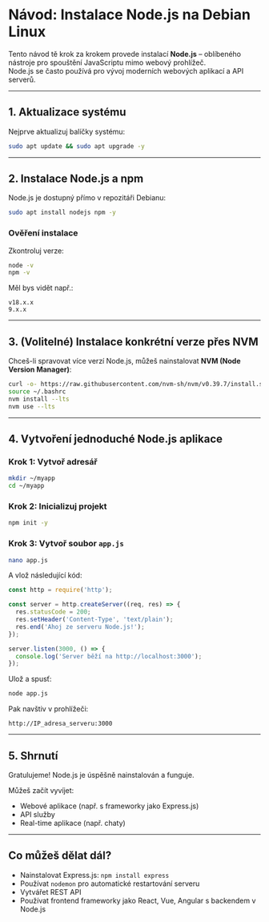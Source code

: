 # Návod: Instalace Node.js na Debian Linux

Tento návod tě krok za krokem provede instalací **Node.js** – oblíbeného nástroje pro spouštění JavaScriptu mimo webový prohlížeč.  
Node.js se často používá pro vývoj moderních webových aplikací a API serverů.

---

## 1. Aktualizace systému

Nejprve aktualizuj balíčky systému:

```bash
sudo apt update && sudo apt upgrade -y
```

---

## 2. Instalace Node.js a npm

Node.js je dostupný přímo v repozitáři Debianu:

```bash
sudo apt install nodejs npm -y
```

### Ověření instalace

Zkontroluj verze:

```bash
node -v
npm -v
```

Měl bys vidět např.:

```
v18.x.x
9.x.x
```

---

## 3. (Volitelné) Instalace konkrétní verze přes NVM

Chceš-li spravovat více verzí Node.js, můžeš nainstalovat **NVM (Node Version Manager)**:

```bash
curl -o- https://raw.githubusercontent.com/nvm-sh/nvm/v0.39.7/install.sh | bash
source ~/.bashrc
nvm install --lts
nvm use --lts
```

---

## 4. Vytvoření jednoduché Node.js aplikace

### Krok 1: Vytvoř adresář

```bash
mkdir ~/myapp
cd ~/myapp
```

### Krok 2: Inicializuj projekt

```bash
npm init -y
```

### Krok 3: Vytvoř soubor `app.js`

```bash
nano app.js
```

A vlož následující kód:

```javascript
const http = require('http');

const server = http.createServer((req, res) => {
  res.statusCode = 200;
  res.setHeader('Content-Type', 'text/plain');
  res.end('Ahoj ze serveru Node.js!');
});

server.listen(3000, () => {
  console.log('Server běží na http://localhost:3000');
});
```

Ulož a spusť:

```bash
node app.js
```

Pak navštiv v prohlížeči:

```
http://IP_adresa_serveru:3000
```

---

## 5. Shrnutí

Gratulujeme! Node.js je úspěšně nainstalován a funguje.

Můžeš začít vyvíjet:
- Webové aplikace (např. s frameworky jako Express.js)
- API služby
- Real-time aplikace (např. chaty)

---

## Co můžeš dělat dál?

- Nainstalovat Express.js: `npm install express`
- Používat `nodemon` pro automatické restartování serveru
- Vytvářet REST API
- Používat frontend frameworky jako React, Vue, Angular s backendem v Node.js
